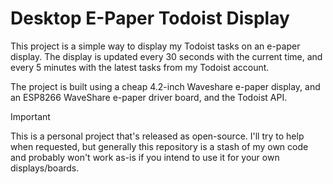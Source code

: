 # Desktop E-Paper Todoist Display

This project is a simple way to display my Todoist tasks on an e-paper display. The display is updated every 30 seconds with the current time, and every 5 minutes with the latest tasks from my Todoist account.

The project is built using a cheap 4.2-inch Waveshare e-paper display, and an ESP8266 WaveShare e-paper driver board, and the Todoist API.

> [!IMPORTANT]
> This is a personal project that's released as open-source. I'll try to help when requested, but generally this repository is a stash of my own code and probably won't work as-is if you intend to use it for your own displays/boards.
